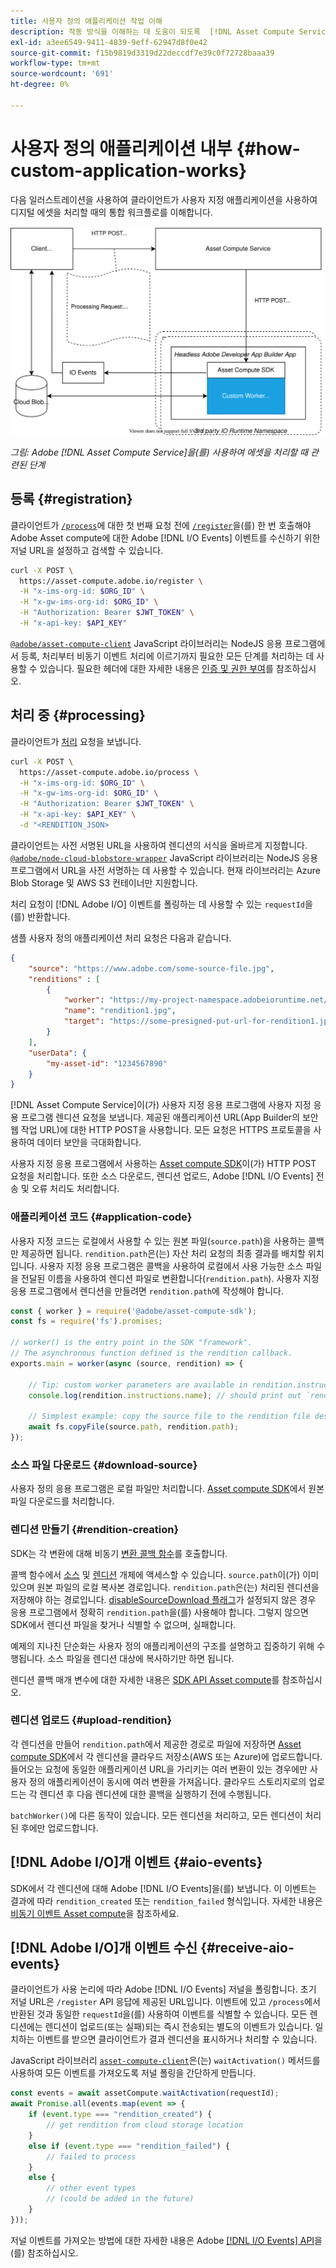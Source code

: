 ```yaml
---
title: 사용자 정의 애플리케이션 작업 이해
description: 작동 방식을 이해하는 데 도움이 되도록  [!DNL Asset Compute Service] 사용자 지정 응용 프로그램의 내부 작업.
exl-id: a3ee6549-9411-4839-9eff-62947d8f0e42
source-git-commit: f15b9819d3319d22deccdf7e39c0f72728baaa39
workflow-type: tm+mt
source-wordcount: '691'
ht-degree: 0%

---
```


# 사용자 정의 애플리케이션 내부 {#how-custom-application-works}

다음 일러스트레이션을 사용하여 클라이언트가 사용자 지정 애플리케이션을 사용하여 디지털 에셋을 처리할 때의 통합 워크플로를 이해합니다.

![사용자 지정 응용 프로그램 워크플로](assets/customworker.svg)

*그림: Adobe [!DNL Asset Compute Service]을(를) 사용하여 에셋을 처리할 때 관련된 단계*

## 등록 {#registration}

클라이언트가 [`/process`](api.md#process-request)에 대한 첫 번째 요청 전에 [`/register`](api.md#register)을(를) 한 번 호출해야 Adobe Asset compute에 대한 Adobe [!DNL I/O Events] 이벤트를 수신하기 위한 저널 URL을 설정하고 검색할 수 있습니다.

```sh
curl -X POST \
  https://asset-compute.adobe.io/register \
  -H "x-ims-org-id: $ORG_ID" \
  -H "x-gw-ims-org-id: $ORG_ID" \
  -H "Authorization: Bearer $JWT_TOKEN" \
  -H "x-api-key: $API_KEY"
```

[`@adobe/asset-compute-client`](https://github.com/adobe/asset-compute-client#usage) JavaScript 라이브러리는 NodeJS 응용 프로그램에서 등록, 처리부터 비동기 이벤트 처리에 이르기까지 필요한 모든 단계를 처리하는 데 사용할 수 있습니다. 필요한 헤더에 대한 자세한 내용은 [인증 및 권한 부여](api.md)를 참조하십시오.

## 처리 중 {#processing}

클라이언트가 [처리](api.md#process-request) 요청을 보냅니다.

```sh
curl -X POST \
  https://asset-compute.adobe.io/process \
  -H "x-ims-org-id: $ORG_ID" \
  -H "x-gw-ims-org-id: $ORG_ID" \
  -H "Authorization: Bearer $JWT_TOKEN" \
  -H "x-api-key: $API_KEY" \
  -d "<RENDITION_JSON>
```

클라이언트는 사전 서명된 URL을 사용하여 렌디션의 서식을 올바르게 지정합니다. [`@adobe/node-cloud-blobstore-wrapper`](https://github.com/adobe/node-cloud-blobstore-wrapper#presigned-urls) JavaScript 라이브러리는 NodeJS 응용 프로그램에서 URL을 사전 서명하는 데 사용할 수 있습니다. 현재 라이브러리는 Azure Blob Storage 및 AWS S3 컨테이너만 지원합니다.

처리 요청이 [!DNL Adobe I/O] 이벤트를 폴링하는 데 사용할 수 있는 `requestId`을(를) 반환합니다.

샘플 사용자 정의 애플리케이션 처리 요청은 다음과 같습니다.

```json
{
    "source": "https://www.adobe.com/some-source-file.jpg",
    "renditions" : [
        {
            "worker": "https://my-project-namespace.adobeioruntime.net/api/v1/web/my-namespace-version/my-worker",
            "name": "rendition1.jpg",
            "target": "https://some-presigned-put-url-for-rendition1.jpg",
        }
    ],
    "userData": {
        "my-asset-id": "1234567890"
    }
}
```

[!DNL Asset Compute Service]이(가) 사용자 지정 응용 프로그램에 사용자 지정 응용 프로그램 렌디션 요청을 보냅니다. 제공된 애플리케이션 URL(App Builder의 보안 웹 작업 URL)에 대한 HTTP POST을 사용합니다. 모든 요청은 HTTPS 프로토콜을 사용하여 데이터 보안을 극대화합니다.

사용자 지정 응용 프로그램에서 사용하는 [Asset compute SDK](https://github.com/adobe/asset-compute-sdk#adobe-asset-compute-worker-sdk)이(가) HTTP POST 요청을 처리합니다. 또한 소스 다운로드, 렌디션 업로드, Adobe [!DNL I/O Events] 전송 및 오류 처리도 처리합니다.

<!-- TBD: Add the application diagram. -->

### 애플리케이션 코드 {#application-code}

사용자 지정 코드는 로컬에서 사용할 수 있는 원본 파일(`source.path`)을 사용하는 콜백만 제공하면 됩니다. `rendition.path`은(는) 자산 처리 요청의 최종 결과를 배치할 위치입니다. 사용자 지정 응용 프로그램은 콜백을 사용하여 로컬에서 사용 가능한 소스 파일을 전달된 이름을 사용하여 렌디션 파일로 변환합니다(`rendition.path`). 사용자 지정 응용 프로그램에서 렌디션을 만들려면 `rendition.path`에 작성해야 합니다.

```javascript
const { worker } = require('@adobe/asset-compute-sdk');
const fs = require('fs').promises;

// worker() is the entry point in the SDK "framework".
// The asynchronous function defined is the rendition callback.
exports.main = worker(async (source, rendition) => {

    // Tip: custom worker parameters are available in rendition.instructions.
    console.log(rendition.instructions.name); // should print out `rendition.jpg`.

    // Simplest example: copy the source file to the rendition file destination so as to transfer the asset as is without processing.
    await fs.copyFile(source.path, rendition.path);
});
```

### 소스 파일 다운로드 {#download-source}

사용자 정의 응용 프로그램은 로컬 파일만 처리합니다. [Asset compute SDK](https://github.com/adobe/asset-compute-sdk#adobe-asset-compute-worker-sdk)에서 원본 파일 다운로드를 처리합니다.

### 렌디션 만들기 {#rendition-creation}

SDK는 각 변환에 대해 비동기 [변환 콜백 함수](https://github.com/adobe/asset-compute-sdk#rendition-callback-for-worker-required)를 호출합니다.

콜백 함수에서 [소스](https://github.com/adobe/asset-compute-sdk#source) 및 [렌디션](https://github.com/adobe/asset-compute-sdk#rendition) 개체에 액세스할 수 있습니다. `source.path`이(가) 이미 있으며 원본 파일의 로컬 복사본 경로입니다. `rendition.path`은(는) 처리된 렌디션을 저장해야 하는 경로입니다. [disableSourceDownload 플래그](https://github.com/adobe/asset-compute-sdk#worker-options-optional)가 설정되지 않은 경우 응용 프로그램에서 정확히 `rendition.path`을(를) 사용해야 합니다. 그렇지 않으면 SDK에서 렌디션 파일을 찾거나 식별할 수 없으며, 실패합니다.

예제의 지나친 단순화는 사용자 정의 애플리케이션의 구조를 설명하고 집중하기 위해 수행됩니다. 소스 파일을 렌디션 대상에 복사하기만 하면 됩니다.

렌디션 콜백 매개 변수에 대한 자세한 내용은 [SDK API Asset compute](https://github.com/adobe/asset-compute-sdk#api-details)를 참조하십시오.

### 렌디션 업로드 {#upload-rendition}

각 렌디션을 만들어 `rendition.path`에서 제공한 경로로 파일에 저장하면 [Asset compute SDK](https://github.com/adobe/asset-compute-sdk#adobe-asset-compute-worker-sdk)에서 각 렌디션을 클라우드 저장소(AWS 또는 Azure)에 업로드합니다. 들어오는 요청에 동일한 애플리케이션 URL을 가리키는 여러 변환이 있는 경우에만 사용자 정의 애플리케이션이 동시에 여러 변환을 가져옵니다. 클라우드 스토리지로의 업로드는 각 렌디션 후 다음 렌디션에 대한 콜백을 실행하기 전에 수행됩니다.

`batchWorker()`에 다른 동작이 있습니다. 모든 렌디션을 처리하고, 모든 렌디션이 처리된 후에만 업로드합니다.

## [!DNL Adobe I/O]개 이벤트 {#aio-events}

SDK에서 각 렌디션에 대해 Adobe [!DNL I/O Events]을(를) 보냅니다. 이 이벤트는 결과에 따라 `rendition_created` 또는 `rendition_failed` 형식입니다. 자세한 내용은 [비동기 이벤트 Asset compute](api.md#asynchronous-events)을 참조하세요.

## [!DNL Adobe I/O]개 이벤트 수신 {#receive-aio-events}

클라이언트가 사용 논리에 따라 Adobe [!DNL I/O Events] 저널을 폴링합니다. 초기 저널 URL은 `/register` API 응답에 제공된 URL입니다. 이벤트에 있고 `/process`에서 반환된 것과 동일한 `requestId`을(를) 사용하여 이벤트를 식별할 수 있습니다. 모든 렌디션에는 렌디션이 업로드(또는 실패)되는 즉시 전송되는 별도의 이벤트가 있습니다. 일치하는 이벤트를 받으면 클라이언트가 결과 렌디션을 표시하거나 처리할 수 있습니다.

JavaScript 라이브러리 [`asset-compute-client`](https://github.com/adobe/asset-compute-client#usage)은(는) `waitActivation()` 메서드를 사용하여 모든 이벤트를 가져오도록 저널 폴링을 간단하게 만듭니다.

```javascript
const events = await assetCompute.waitActivation(requestId);
await Promise.all(events.map(event => {
    if (event.type === "rendition_created") {
        // get rendition from cloud storage location
    }
    else if (event.type === "rendition_failed") {
        // failed to process
    }
    else {
        // other event types
        // (could be added in the future)
    }
}));
```

저널 이벤트를 가져오는 방법에 대한 자세한 내용은 Adobe [[!DNL I/O Events] API](https://developer.adobe.com/events/docs/guides/api/journaling_api/)을(를) 참조하십시오.

<!-- TBD:
* Illustration of the controls/data flow.
* Basic overview, in text and not code, of how an application works.
-->
